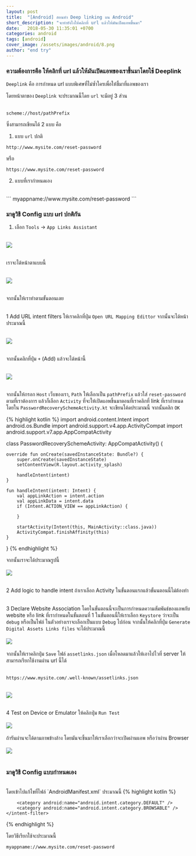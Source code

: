 ```yaml
---
layout: post
title:  "[Android] สอนทำ Deep linking บน Android"
short_description: "จะทำยังไงให้คลิกที่ url แล้วให้มันเปิดแอพขึ้นมา"
date:   2018-05-30 11:35:01 +0700
categories: android
tags: [android]
cover_image: /assets/images/android/8.png
author: "end try"
---
```


### ความต้องการคือ ให้คลิกที่ url แล้วให้มันเปิดแอพของเราขึ้นมาโดยใช้ Deeplink

`Deeplink` คือ การกำหนด url แบบพิเศษที่ไม่ซ้ำใครเพื่อให้ชี้มาที่แอพของเรา 
<br>

โดยหน้าตาของ `Deeplink` จะประมาณนี้โดย `url` จะมีอยู่ 3 ส่วน
<br>
<br>
```
scheme://host/pathPrefix
```
ซึ่งสามารถเขียนได้ 2 แบบ คือ
<br>
1. แบบ `url` ปกติ
```
http://www.mysite.com/reset-password
```
หรือ 
```
https://www.mysite.com/reset-password
```

2. แบบที่เรากำหนดเอง
<br>
```
myappname://www.mysite.com/reset-password
```

### มาดูวิธี Config แบบ url ปกติกัน

1. เลือก `Tools` -> `App Links Assistant`
<br>

<img src="/assets/images/android/8-1.png"/>
<br>
<br>

เราจะได้หน้าตาแบบนี้
<br>
<br>

<img src="/assets/images/android/8-2.png"/>
<br>
<br>

จากนั้นให้เราทำตามขั้นตอนเลย
<br>
<br>

1 Add URL intent filters ให้เราคลิกที่ปุ่ม `Open URL Mapping Edittor` จากนั้นจะได้หน้าประมาณนี้
<br>
<br>

<img src="/assets/images/android/8-3.png"/>
<br>
<br>

จากนั้นคลิกที่ปุ่ม `+` (Add) แล้วจะได้หน้านี้
<br>
<br>

<img src="/assets/images/android/8-4.png"/>
<br>
<br>

จากนั้นให้กรอก `Host` เว็บของเรา, `Path` ให้เลือกเป็น `pathPrefix` แล้วใส่ `reset-password` ตามที่เราต้องการ แล้วก็เลือก `Activity` ที่จะให้เปิดแอพขึ้นมาตอนที่เราคลิกที่ link ที่เรากำหนด โดยใน `PasswordRecoverySchemeActivity.kt` จะเขียนโค้ดประมาณนี้ จากนั้นคลิก `OK`

{% highlight kotlin %}
import android.content.Intent
import android.os.Bundle
import android.support.v4.app.ActivityCompat
import android.support.v7.app.AppCompatActivity

class PasswordRecoverySchemeActivity: AppCompatActivity() {

    override fun onCreate(savedInstanceState: Bundle?) {
        super.onCreate(savedInstanceState)
        setContentView(R.layout.activity_splash)

        handleIntent(intent)
    }

    fun handleIntent(intent: Intent) {
        val appLinkAction = intent.action
        val appLinkData = intent.data
        if (Intent.ACTION_VIEW == appLinkAction) {

        }

        startActivity(Intent(this, MainActivity::class.java))
        ActivityCompat.finishAffinity(this)
    }
}
{% endhighlight %}
<br>

จากนั้นเราจะได้ประมาณรูปนี้
<br>
<br>
<img src="/assets/images/android/8-5.png"/>
<br>
<br>

2 Add logic to handle intent ถ้าเราเลือก Activity ในขั้นตอนแรกแล้วขั้นนตอนนี้ไม่ต้องทำ
<br>
<br>

3 Declare Website Association โดยในขั้นตอนนี้จะเป็นการกำหนดความสัมพันธ์ของแอพกับ website หรือ link ที่เรากำหนดในขั้นตอนที่ 1 ในขั้นตอนนี้ให้เราเลือก `Keystore` ว่าจะเป็น `debug` หรือเป็นไฟล์ ในตัวอย่างเราจะเลือกเป็นแบบ `Debug` ไปก่อน จากนั้นให้คลิกที่ปุ่ม `Generate Digital Assets Links files` จะได้ประมาณนี้
<br>
<br>
<img src="/assets/images/android/8-6.png"/>
<br>
<br>
จากนั้นให้เราคลิกปุ่ม `Save` ไฟล์ `assetlinks.json` เมื่อโหลดมาแล้วให้เอาไปไวที่ server ให้สามารถเรียกใช้งานผ่าน url นี้ได้
<br>
<br>
```
https://www.mysite.com/.well-known/assetlinks.json
```
<br>
<img src="/assets/images/android/8-7.png"/>
<br>
<br>

4 Test on Device or Emulator ให้คลิกปุ่ม `Run Test`
<br>
<br>
<img src="/assets/images/android/8-8.png"/>
<br>
<br>
ถ้ารันผ่านจะได้ตามภาพข้างล้าง โดยมันจะขึ้นมาให้เราเลือกว่าจะเปิดผ่านแอพ หรือว่าผ่าน Browser
<br>
<br>
<img src="/assets/images/android/8-9.png"/>
<br>
<br>
### มาดูวิธี Config แบบกำหนดเอง
<br>
โดยเข้าไปแก้ไขที่ไฟล์ `AndroidManifest.xml` ประมาณนี้
{% highlight kotlin %}
<activity
    android:name=".PasswordRecoverySchemeActivity"
    android:screenOrientation="portrait">
    <intent-filter android:autoVerify="true">
        <data android:scheme="myappname" />
        <action android:name="android.intent.action.VIEW" />

        <category android:name="android.intent.category.DEFAULT" />
        <category android:name="android.intent.category.BROWSABLE" />
    </intent-filter>
</activity>
{% endhighlight %}

โดยวิธีเรียกใช้จะประมาณนี้
```
myappname://www.mysite.com/reset-password
```
<br>
<br>